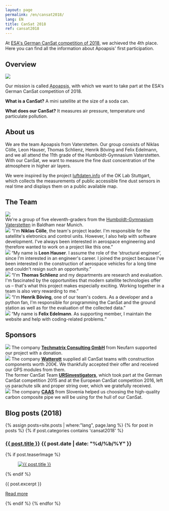 ```yaml
---
layout: page
permalink: /en/cansat2018/
lang: EN
title: CanSat 2018
ref: cansat2018
---
```


At [ESA's German CanSat competition of 2018](https://www.cansat.de/wettbewerb-2018), we achieved the 4th place. Here you can find all the information about Apoapsis' first participation.

## Overview

<div class="page-banner">
  <img src="{{ site.baseurl }}/images/logo-1024x512.png" />
  <div>
    <p>Our mission is called <abbr title="Apoapsis is an astronomical term: It describes the furthest point of an orbit from the central mass.">Apoapsis</abbr>, with which we want to take part at the ESA's German CanSat competition of 2018.</p>
    <p><strong>What is a CanSat?</strong> A mini satellite at the size of a soda can.</p>
    <p><strong>What does our CanSat?</strong> It measures air pressure, temperature und particulate pollution.</p>
  </div>
</div>

## About us

We are the team Apoapsis from Vaterstetten. Our group consists of Niklas Cölle, Leon Hauser, Thomas Schlienz, Henrik Böving and Felix Edelmann, and we all attend the 11th grade of the Humboldt-Gymnasium Vaterstetten. With our CanSat, we want to measure the fine dust concentration of the atmosphere in higher air layers.

We were inspired by the project [luftdaten.info](http://luftdaten.info) of the OK Lab Stuttgart, which collects the measurements of public accessible fine dust sensors in real time and displays them on a public available map.

## The Team

<div class="page-banner">
  <img src="{{ site.baseurl }}/images/hgv-425x250.jpg" />
  <div>We're a group of five eleventh-graders from the <a href="http://www.humboldt-gym.de/">Humboldt-Gymnasium Vaterstetten</a> in Baldham near Munich.</div>
</div>

<section class="team-member-presentation" id="niklas">
  <img src="{{ site.baseurl }}/images/team-member-niklas.jpg" />
  <span>“I'm <strong>Niklas Cölle</strong>, the team's project leader. I'm responsible for the satellite's eletronics and control units. However, I also help with software development. I've always been interested in aerospace engineering and therefore wanted to work on a project like this one.”</span>
</section>

<section class="team-member-presentation" id="leon">
  <img src="{{ site.baseurl }}/images/team-member-leon.jpg" />
  <span>“My name is <strong>Leon Hauser</strong>. I assume the role of the ‘structural engineer’, since I'm interested in an engineer's career. I joined the project because I've been interested in the construction of aerospace vehicles for a long time and couldn't resign such an opportunity.”</span>
</section>

<section class="team-member-presentation" id="thomas">
  <img src="{{ site.baseurl }}/images/team-member-thomas.jpg" />
  <span>“I'm <strong>Thomas Schlienz</strong> and my departments are research and evaluation. I'm fascinated by the opportunities that modern satellite technologies offer us – that's what this project makes especially exciting. Working together in a team is also very rewarding to me.”</span>
</section>

<section class="team-member-presentation" id="henrik">
  <img src="{{ site.baseurl }}/images/team-member-henrik.jpg" />
  <span>“I'm <strong>Henrik Böving</strong>, one of our team's coders. As a developer and a python fan, I'm responsible for programming the CanSat and the ground station as well as for the evaluation of the collected data.”</span>
</section>

<section class="team-member-presentation" id="felix">
  <img src="{{ site.baseurl }}/images/team-member-felix.jpg" />
  <span>“My name is <strong>Felix Edelmann</strong>. As supporting member, I maintain the website and help with coding-related problems.“</span>
</section>

## Sponsors

<section class="sponsor-presentation" id="techmatrix">
  <a href="https://www.techmatrix.de/"><img src="{{ site.baseurl }}/images/sponsoren/Techmatrix_CMYK.png" /></a>
  <span>The company <a href="https://www.techmatrix.de/"><strong>Techmatrix Consulting GmbH</strong></a> from Neufarn supported our project with a donation.</span>
</section>

<section class="sponsor-presentation" id="watterott">
  <a href="https://www.watterott.com/"><img src="{{ site.baseurl }}/images/sponsoren/Watterott.png" /></a>
  <span>The company <a href="https://www.watterott.com/"><strong>Watterott</strong></a> supplied all CanSat teams with construction components worth 200€. We thankfully accepted their offer and received our GPS modules from them.</span>
</section>

<section class="sponsor-presentation" id="urs-investigators">
  <span>The former CanSat Team <a href="https://ursinvestigators.blogspot.com/"><strong>URSinvestigators</strong></a>, which took part at the German CanSat competition 2015 and at the European CanSat competition 2016, left us parachute silk and proper string over, which we gratefully received.</span>
</section>

<section class="sponsor-presentation" id="caas">
  <a href="http://www.carbontubes.eu/"><img src="{{ site.baseurl }}/images/sponsoren/caas.png" /></a>
  <span>The company <a href="http://www.carbontubes.eu/"><strong>CAAS</strong></a> from Slovenia helped us choosing the high-quality carbon composite pipe we will be using for the hull of our CanSat.</span>
</section>

## Blog posts (2018)

{% assign posts=site.posts | where:"lang", page.lang %}
{% for post in posts %}
{% if post.categories contains 'cansat2018' %}
<article class="post clearfix">
  <h3><a href="{{ site.baseurl }}{{ post.url }}">{{ post.title }}</a> <span class="meta">{{ post.date | date: "%d/%b/%Y" }}</span></h3>

  {% if post.teaserImage %}
    <figure class="teaser-image">
      <a href="{{ post.url }}">
        <img src="{{ post.teaserImage }}" alt="{{ post.title }}" />
      </a>
    </figure>
  {% endif %}

  <div class="entry">
    {{ post.excerpt }}
  </div>

  <a href="{{ site.baseurl }}{{ post.url }}" class="read-more">Read more</a>
</article>
{% endif %}
{% endfor %}